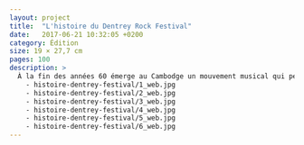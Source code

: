 ```yaml
---
layout: project
title:  "L'histoire du Dentrey Rock Festival"
date:   2017-06-21 10:32:05 +0200
category: Édition
size: 19 × 27,7 cm
pages: 100
description: >
  À la fin des années 60 émerge au Cambodge un mouvement musical qui permit la rencontre d’éléments de la musique traditionnelle cambodgienne avec les sons du du rock and roll. Avec Sinn Sisamouth, Pan Ron, Ros Sereysothea, Mol Kamach avec le Baksei Cham Krung, Drakkar... 
    - histoire-dentrey-festival/1_web.jpg
    - histoire-dentrey-festival/2_web.jpg
    - histoire-dentrey-festival/3_web.jpg
    - histoire-dentrey-festival/4_web.jpg
    - histoire-dentrey-festival/5_web.jpg
    - histoire-dentrey-festival/6_web.jpg
---
```

